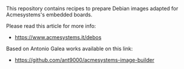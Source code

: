 This repository contains recipes to prepare Debian images adapted for Acmesystems's embedded boards. 

Please read this article for more info: 

* <https://www.acmesystems.it/debos>

Based on Antonio Galea works available on this link:

* <https://github.com/ant9000/acmesystems-image-builder>


